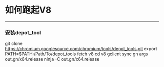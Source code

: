 # 如何跑起V8

----

### 安装depot_tool

git clone https://chromium.googlesource.com/chromium/tools/depot_tools.git
export PATH=$PATH:/Path/To/depot_tools
fetch v8
cd v8
gclient sync
gn args out.gn/x64.release
ninja -C out.gn/x64.release